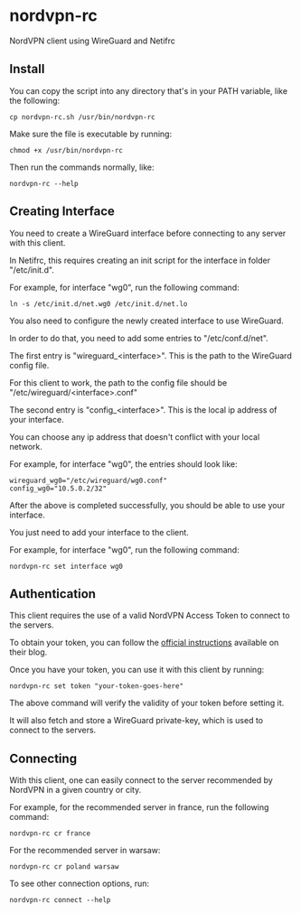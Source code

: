 # nordvpn-rc

NordVPN client using WireGuard and Netifrc

## Install

You can copy the script into any directory that's in your PATH variable, like the following:

```
cp nordvpn-rc.sh /usr/bin/nordvpn-rc
```

Make sure the file is executable by running:

```
chmod +x /usr/bin/nordvpn-rc
```

Then run the commands normally, like:

```
nordvpn-rc --help
```

## Creating Interface

You need to create a WireGuard interface before connecting to any server with this client.

In Netifrc, this requires creating an init script for the interface in folder "/etc/init.d".

For example, for interface "wg0", run the following command:

```
ln -s /etc/init.d/net.wg0 /etc/init.d/net.lo
```

You also need to configure the newly created interface to use WireGuard.

In order to do that, you need to add some entries to "/etc/conf.d/net".

The first entry is "wireguard_\<interface\>". This is the path to the WireGuard config file.

For this client to work, the path to the config file should be "/etc/wireguard/\<interface\>.conf"

The second entry is "config_\<interface\>". This is the local ip address of your interface.

You can choose any ip address that doesn't conflict with your local network.

For example, for interface "wg0", the entries should look like:

```
wireguard_wg0="/etc/wireguard/wg0.conf"
config_wg0="10.5.0.2/32"
```

After the above is completed successfully, you should be able to use your interface.

You just need to add your interface to the client.

For example, for interface "wg0", run the following command:

```
nordvpn-rc set interface wg0
```

## Authentication

This client requires the use of a valid NordVPN Access Token to connect to the servers.

To obtain your token, you can follow the [official instructions](https://support.nordvpn.com/Connectivity/Linux/1905092252/How-to-log-in-to-NordVPN-on-Linux-with-a-token.htm) available on their blog.

Once you have your token, you can use it with this client by running:

```
nordvpn-rc set token "your-token-goes-here"
```

The above command will verify the validity of your token before setting it.

It will also fetch and store a WireGuard private-key, which is used to connect to the servers.

## Connecting

With this client, one can easily connect to the server recommended by NordVPN in a given country or city.

For example, for the recommended server in france, run the following command:

```
nordvpn-rc cr france
```

For the recommended server in warsaw:

```
nordvpn-rc cr poland warsaw
```

To see other connection options, run:

```
nordvpn-rc connect --help
```

